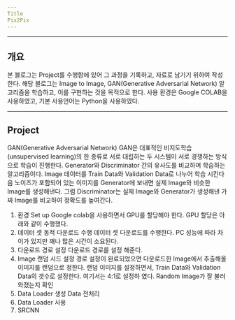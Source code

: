 ```yaml
---
Title
Pix2Pix
---
```

---
개요
---
본 블로그는 Project를 수행함에 있어 그 과정을 기록하고, 자료로 남기기 위하여 작성한다. 해당 블로그는 Image to Image, GAN(Generative Adversarial Network) 알고리즘을 학습하고, 이를 구현하는 것을 목적으로 한다. 사용 환경은 Google COLAB을 사용하였고, 기본 사용언어는 Python을 사용하였다.

---
Project
---
GAN(Generative Adversarial Network)
GAN은 대표적인 비지도학습(unsupervised learning)의 한 종류로 서로 대립하는 두 시스템이 서로 경쟁하는 방식으로 학습이 진행한다. Generator와 Discriminator 간의 유사도를 비교하며 학습하는 알고리즘이다. Image 데이터를 Train Data와 Validation Data로 나누어 학습 시킨다음 노이즈가 포함되어 있는 이미지를 Generator에 보내면 실제 Image와 비슷한 Image를 생성해낸다. 그럼 Discriminator는 실제 Image와 Generator가 생성해낸 가짜 Image를 비교하여 정확도를 높여간다.

 1. 환경 Set up
    Google colab을 사용하면서 GPU를 할당해야 한다. GPU 할당은 아래와 같이 수행했다.
    <script src="https://gist.github.com/Programnewb/6a2faa8675e156471e5aead9ac52c2a5.js"></script>
 2. 데이터 셋 동적 다운로드 수행
    데이터 셋 다운로드를 수행한다. PC 성능에 따라 차이가 있지만 꽤나 많은 시간이 소요된다.
    <script src="https://gist.github.com/Programnewb/f9fa7b1d821336f2490c2c656009a384.js"></script>
 3. 다운로드 경로 설정
    다운로드 경로를 설정 해준다.
    <script src="https://gist.github.com/Programnewb/971648a1ddb7449feb6c40ac6032119d.js"></script>
 4. Image 랜덤 시드 설정
    경로 설정이 완료되었으면 다운로드한 Image에서 추출해올 이미지를 랜덤으로 정한다. 랜덤 이미지를 설정하면서, Train Data와 Validation Data의 갯수로 설정한다. 여기서는 4:1로 설정하
    였다.
    <script src="https://gist.github.com/Programnewb/c7843007eea89c75a0d2bda46ee8efb9.js"></script>
    Random Image가 잘 불러 와졌는지 확인
    <script src="https://gist.github.com/Programnewb/eeb8d07d501b41f176c3b637129ee432.js"></script>
 5. Data Loader 생성
    <script src="https://gist.github.com/Programnewb/5ed5df9723b508a209d43eb365ee6ca4.js"></script>
    Data 전처리
    <script src="https://gist.github.com/Programnewb/7ef6c710b5afb44fe1ff48bec368fb51.js"></script>
 6. Data Loader 사용
    <script src="https://gist.github.com/Programnewb/aaf3757ae20cd44c258cc37342b9f861.js"></script>
 7. SRCNN
    <script src="https://gist.github.com/Programnewb/cb532949f9b9acc9a84f4d4a7f0c50b9.js"></script>
